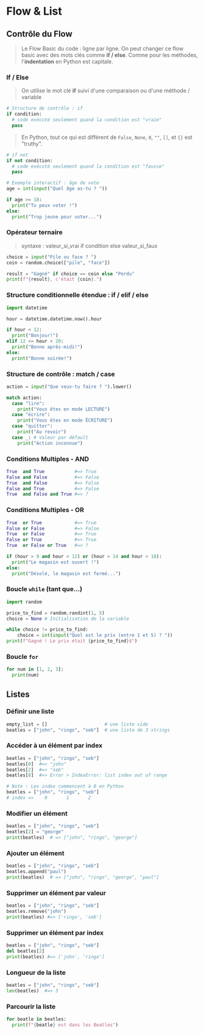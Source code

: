 # Flow & List

## Contrôle du Flow

> Le Flow Basic du code : ligne par ligne.
> On peut changer ce flow basic avec des mots clés comme **if / else**.
> Comme pour les méthodes, l'**indentation** en Python est capitale.

### If / Else

> On utilise le mot clé **if** suivi d'une comparaison ou d'une méthode / variable

```python
# Structure de contrôle : if
if condition:
  # code exécuté seulement quand la condition est "vraie"
  pass
```

> En Python, tout ce qui est différent de `False`, `None`, `0`, `""`, `[]`, et `{}` est "truthy".

```python
# if not
if not condition:
  # code exécuté seulement quand la condition est "fausse"
  pass
```

```python
# Exemple interactif : âge de vote
age = int(input("Quel âge as-tu ? "))

if age >= 18:
  print("Tu peux voter !")
else:
  print("Trop jeune pour voter...")
```

### Opérateur ternaire

> syntaxe : valeur_si_vrai if condition else valeur_si_faux

```python
choice = input("Pile ou face ? ")
coin = random.choice(["pile", "face"])

result = "Gagné" if choice == coin else "Perdu"
print(f"{result}, c'était {coin}.")
```

### Structure conditionnelle étendue : if / elif / else

```python
import datetime

hour = datetime.datetime.now().hour

if hour < 12:
  print("Bonjour!")
elif 12 <= hour < 20:
  print("Bonne après-midi!")
else:
  print("Bonne soirée!")
```

### Structure de contrôle : match / case

```python
action = input("Que veux-tu faire ? ").lower()

match action:
  case "lire":
    print("Vous êtes en mode LECTURE")
  case "écrire":
    print("Vous êtes en mode ÉCRITURE")
  case "quitter":
    print("Au revoir")
  case _: # Valeur par défault
    print("Action inconnue")
```

### Conditions Multiples - AND

```python
True  and True           #=> True
False and False          #=> False
True  and False          #=> False
False and True           #=> False
True  and False and True #=> ?
```

### Conditions Multiples - OR

```python
True  or True            #=> True
False or False           #=> False
True  or False           #=> True
False or True            #=> True
True  or False or True   #=> ?
```

```python
if (hour > 9 and hour < 12) or (hour > 14 and hour < 18):
  print("Le magasin est ouvert !")
else:
  print("Désolé, le magasin est fermé...")
```

### Boucle `while` (tant que...)

```python
import random

price_to_find = random.randint(1, 5)
choice = None # Initialisation de la variable

while choice != price_to_find:
    choice = int(input("Quel est le prix (entre 1 et 5) ? "))
print(f"Gagné ! Le prix était {price_to_find}$")
```

### Boucle `for`

```python
for num in [1, 2, 3]:
  print(num)
```

## Listes

### Définir une liste

```python
empty_list = []                     # une liste vide
beatles = ["john", "ringo", "seb"]  # une liste de 3 strings
```

### Accéder à un élément par index

```python
beatles = ["john", "ringo", "seb"]
beatles[0]  #=> "john"
beatles[2]  #=> "seb"
beatles[8]  #=> Error > IndexError: list index out of range

# Note : Les index commencent à 0 en Python
beatles = ["john", "ringo", "seb"]
# index =>    0       1       2
```

### Modifier un élément

```python
beatles = ["john", "ringo", "seb"]
beatles[2] = "george"
print(beatles)  # => ["john", "ringo", "george"]
```

### Ajouter un élément

```python
beatles = ["john", "ringo", "seb"]
beatles.append("paul")
print(beatles)  # => ["john", "ringo", "george", "paul"]
```

### Supprimer un élément par valeur

```python
beatles = ["john", "ringo", "seb"]
beatles.remove("john")
print(beatles) #=> ['ringo', 'seb']
```

### Supprimer un élément par index

```python
beatles = ["john", "ringo", "seb"]
del beatles[2]
print(beatles) #=> ['john', 'ringo']
```

### Longueur de la liste
```python
beatles = ["john", "ringo", "seb"]
len(beatles)  #=> 3
```

### Parcourir la liste
```python
for beatle in beatles:
  print(f"{beatle} est dans les Beatles")
```
